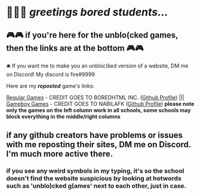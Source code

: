 # 👋👋👋 *greetings bored students...*

## 🎮🎮 if you're here for the **unblo(cked games**, then the **links are at the bottom** 🎮🎮



🛎️ If you want me to make you an unbloc(ked version of a website, DM me on Discord! My discord is  fire#9999

Here are my ***reposted*** game's links:

[Regular Games](https://fire-9999.github.io/boredhtml) - CREDIT GOES TO BOREDHTML INC. ([Github Profile](https://github.com/PiSaucer/boredhtml))  |||  
[Gameboy Games](https://fire-9999.github.io/gb) - CREDIT GOES TO NABILAFK ([Github Profile](https://github.com/nabilafk)) 
**please note only the games on the left column work in all schools, some schools may block everything in the middle/right columns**

## if any github creators have problems or issues with me reposting their sites, DM me on Discord. I'm  much more active there.

### if you see any weird symbols in my typing, it's so the school doesn't find the website suspicious by looking at hotwords such as 'unblo)cked g(ames' next to each other, just in case.
